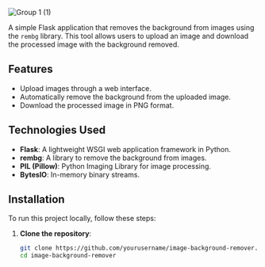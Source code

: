 ![Group 1 (1)](https://github.com/user-attachments/assets/f80efadd-c00b-4573-ac68-4254268b816a)


A simple Flask application that removes the background from images using the `rembg` library. This tool allows users to upload an image and download the processed image with the background removed.

## Features

- Upload images through a web interface.
- Automatically remove the background from the uploaded image.
- Download the processed image in PNG format.

## Technologies Used

- **Flask**: A lightweight WSGI web application framework in Python.
- **rembg**: A library to remove the background from images.
- **PIL (Pillow)**: Python Imaging Library for image processing.
- **BytesIO**: In-memory binary streams.

## Installation

To run this project locally, follow these steps:

1. **Clone the repository**:

   ```bash
   git clone https://github.com/yourusername/image-background-remover.git
   cd image-background-remover
